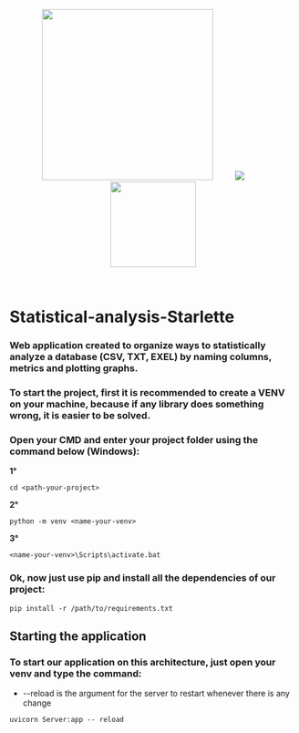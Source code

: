 
<div class="box">
  <p align="center">
  <img src="https://fatecsjc-prd.azurewebsites.net/images/logo/fatecsjc_400x192.png" width="300"> 
  &nbsp;&nbsp;&nbsp;&nbsp;&nbsp;&nbsp;&nbsp;&nbsp;
  <img src="https://upload.wikimedia.org/wikipedia/commons/thumb/0/0a/Python.svg/160px-Python.svg.png">
  &nbsp;&nbsp;&nbsp;&nbsp;&nbsp;&nbsp;&nbsp;&nbsp;
  <img src="https://images.tute.io/tute/topic/FastAPI.png" width="150">
  </p>
</div>
<br>

# Statistical-analysis-Starlette
 ### Web application created to organize ways to statistically analyze a database (CSV, TXT, EXEL) by naming columns, metrics and plotting graphs.
 
 ### To start the project, first it is recommended to create a VENV on your machine, because if any library does something wrong, it is easier to be solved.
 
 ### Open your CMD and enter your project folder using the command below (Windows):
 
 **1°**
 ```
 cd <path-your-project>
 ```
 **2°**
 ```
 python -m venv <name-your-venv>
 ```
 **3°**
 ```
 <name-your-venv>\Scripts\activate.bat
 ```
 
 ### Ok, now just use pip and install all the dependencies of our project:
 
 ```
 pip install -r /path/to/requirements.txt
 ```
 
 ## Starting the application
 
 ### To start our application on this architecture, just open your venv and type the command:
 * --reload is the argument for the server to restart whenever there is any change
 ```
 uvicorn Server:app -- reload
 ```
